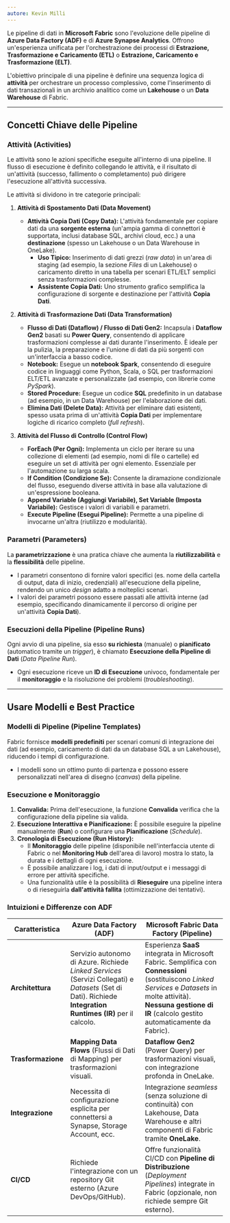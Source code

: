 ```yaml
---
autore: Kevin Milli
---
```


Le pipeline di dati in **Microsoft Fabric** sono l'evoluzione delle pipeline di **Azure Data Factory (ADF)** e di **Azure Synapse Analytics**. Offrono un'esperienza unificata per l'orchestrazione dei processi di **Estrazione, Trasformazione e Caricamento (ETL)** o **Estrazione, Caricamento e Trasformazione (ELT)**.

L'obiettivo principale di una pipeline è definire una sequenza logica di **attività** per orchestrare un processo complessivo, come l'inserimento di dati transazionali in un archivio analitico come un **Lakehouse** o un **Data Warehouse** di Fabric.

---

## Concetti Chiave delle Pipeline

### Attività (Activities)

Le attività sono le azioni specifiche eseguite all'interno di una pipeline. Il flusso di esecuzione è definito collegando le attività, e il risultato di un'attività (successo, fallimento o completamento) può dirigere l'esecuzione all'attività successiva.

Le attività si dividono in tre categorie principali:

1. **Attività di Spostamento Dati (Data Movement)**
    - **Attività Copia Dati (Copy Data):** L'attività fondamentale per copiare dati da una **sorgente esterna** (un'ampia gamma di connettori è supportata, inclusi database SQL, archivi cloud, ecc.) a una **destinazione** (spesso un Lakehouse o un Data Warehouse in OneLake).
        - **Uso Tipico:** Inserimento di dati grezzi (_raw data_) in un'area di staging (ad esempio, la sezione _Files_ di un Lakehouse) o caricamento diretto in una tabella per scenari ETL/ELT semplici senza trasformazioni complesse.
        - **Assistente Copia Dati:** Uno strumento grafico semplifica la configurazione di sorgente e destinazione per l'attività **Copia Dati**.
    
2. **Attività di Trasformazione Dati (Data Transformation)**
    - **Flusso di Dati (Dataflow) / Flusso di Dati Gen2:** Incapsula i **Dataflow Gen2** basati su **Power Query**, consentendo di applicare trasformazioni complesse ai dati durante l'inserimento. È ideale per la pulizia, la preparazione e l'unione di dati da più sorgenti con un'interfaccia a basso codice.
    - **Notebook:** Esegue un **notebook Spark**, consentendo di eseguire codice in linguaggi come Python, Scala, o SQL per trasformazioni ELT/ETL avanzate e personalizzate (ad esempio, con librerie come _PySpark_).
    - **Stored Procedure:** Esegue un codice **SQL** predefinito in un database (ad esempio, in un Data Warehouse) per l'elaborazione dei dati.
    - **Elimina Dati (Delete Data):** Attività per eliminare dati esistenti, spesso usata prima di un'attività **Copia Dati** per implementare logiche di ricarico completo (_full refresh_).
    
3. **Attività del Flusso di Controllo (Control Flow)**
    - **ForEach (Per Ogni):** Implementa un ciclo per iterare su una collezione di elementi (ad esempio, nomi di file o cartelle) ed eseguire un set di attività per ogni elemento. Essenziale per l'automazione su larga scala.
    - **If Condition (Condizione Se):** Consente la diramazione condizionale del flusso, eseguendo diverse attività in base alla valutazione di un'espressione booleana.
    - **Append Variable (Aggiungi Variabile), Set Variable (Imposta Variabile):** Gestisce i valori di variabili e parametri.
    - **Execute Pipeline (Esegui Pipeline):** Permette a una pipeline di invocarne un'altra (riutilizzo e modularità).

### Parametri (Parameters)

La **parametrizzazione** è una pratica chiave che aumenta la **riutilizzabilità** e la **flessibilità** delle pipeline.

- I parametri consentono di fornire valori specifici (es. nome della cartella di output, data di inizio, credenziali) all'esecuzione della pipeline, rendendo un unico _design_ adatto a molteplici scenari.
- I valori dei parametri possono essere passati alle attività interne (ad esempio, specificando dinamicamente il percorso di origine per un'attività **Copia Dati**).

### Esecuzioni della Pipeline (Pipeline Runs)

Ogni avvio di una pipeline, sia esso **su richiesta** (manuale) o **pianificato** (automatico tramite un _trigger_), è chiamato **Esecuzione della Pipeline di Dati** (_Data Pipeline Run_).

- Ogni esecuzione riceve un **ID di Esecuzione** univoco, fondamentale per il **monitoraggio** e la risoluzione dei problemi (_troubleshooting_).

---

## Usare Modelli e Best Practice

### Modelli di Pipeline (Pipeline Templates)

Fabric fornisce **modelli predefiniti** per scenari comuni di integrazione dei dati (ad esempio, caricamento di dati da un database SQL a un Lakehouse), riducendo i tempi di configurazione.

- I modelli sono un ottimo punto di partenza e possono essere personalizzati nell'area di disegno (_canvas_) della pipeline.

### Esecuzione e Monitoraggio

1. **Convalida:** Prima dell'esecuzione, la funzione **Convalida** verifica che la configurazione della pipeline sia valida.
2. **Esecuzione Interattiva e Pianificazione:** È possibile eseguire la pipeline manualmente (**Run**) o configurare una **Pianificazione** (_Schedule_).
3. **Cronologia di Esecuzione (Run History):**
    - Il **Monitoraggio** delle pipeline (disponibile nell'interfaccia utente di Fabric o nel **Monitoring Hub** dell'area di lavoro) mostra lo stato, la durata e i dettagli di ogni esecuzione.
    - È possibile analizzare i log, i dati di input/output e i messaggi di errore per attività specifiche.
    - Una funzionalità utile è la possibilità di **Rieseguire** una pipeline intera o di rieseguirla **dall'attività fallita** (ottimizzazione dei tentativi).

### Intuizioni e Differenze con ADF

|Caratteristica|Azure Data Factory (ADF)|Microsoft Fabric Data Factory (Pipeline)|
|---|---|---|
|**Architettura**|Servizio autonomo di Azure. Richiede _Linked Services_ (Servizi Collegati) e _Datasets_ (Set di Dati). Richiede **Integration Runtimes (IR)** per il calcolo.|Esperienza **SaaS** integrata in Microsoft Fabric. Semplifica con **Connessioni** (sostituiscono _Linked Services_ e _Datasets_ in molte attività). **Nessuna gestione di IR** (calcolo gestito automaticamente da Fabric).|
|**Trasformazione**|**Mapping Data Flows** (Flussi di Dati di Mapping) per trasformazioni visuali.|**Dataflow Gen2** (Power Query) per trasformazioni visuali, con integrazione profonda in OneLake.|
|**Integrazione**|Necessita di configurazione esplicita per connettersi a Synapse, Storage Account, ecc.|Integrazione _seamless_ (senza soluzione di continuità) con Lakehouse, Data Warehouse e altri componenti di Fabric tramite **OneLake**.|
|**CI/CD**|Richiede l'integrazione con un repository Git esterno (Azure DevOps/GitHub).|Offre funzionalità CI/CD con **Pipeline di Distribuzione** (_Deployment Pipelines_) integrate in Fabric (opzionale, non richiede sempre Git esterno).|
